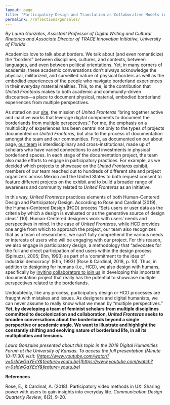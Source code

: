 ```yaml
---
layout: page
title: "Participatory Design and Translation as Collaborative Models in United Fronteras"
permalink: /reflections/gonzales/
---
```


*By Laura Gonzales, Assistant Professor of Digital Writing and Cultural Rhetorics and Associate Director of TRACE Innovation Initiative, University of Florida*

Academics love to talk about borders. We talk about (and even romanticize) the “borders” between disciplines, cultures, and contexts, between languages, and even between political orientations. Yet, in many corners of academia, these academic conversations don’t always acknowledge the physical, militarized, and surveilled nature of physical borders as well as the embodied experiences of the people who navigate borderland experiences in their everyday material realities. This, to me, is the contribution that *United Fronteras* makes to both academic and community-driven discourses—a place to document physical, material, embodied borderland experiences from multiple perspectives.

As stated on our [site](https://unitedfronteras.github.io/about/), the mission of *United Fronteras* “bring together active and inactive works that leverage digital components to document the borderlands from multiple perspectives.” For me, the emphasis on a multiplicity of experiences has been central not only to the types of projects documented on *United Fronteras*, but also to the process of documentation amongst the team and our communities. First, as documented on our about page, [our team](https://unitedfronteras.github.io/nosotrxs/) is interdisciplinary and cross-institutional, made up of scholars who have varied connections to and investments in physical borderland spaces. In each stage of the documentation project, the team also made efforts to engage in participatory practices. For example, as we decided which projects to showcase on the *United Fronteras* [exhibit](https://unitedfronteras.github.io/projects/), members of our team reached out to hundreds of different site and project organizers across Mexico and the United States to both request consent to feature different projects on the exhibit and to build a broader range of awareness and community related to *United Fronteras* as an initiative.

In this way, *United Fronteras* practices elements of both Human-Centered Design and Participatory Design. According to Rose and Cardinal (2019), the Human-Centered Design (HCD) process “Sets users or user data as the criteria by which a design is evaluated or as the generative source of design ideas” (10). Human-Centered designers work with users’ needs and perspectives in mind. In the case of *United Fronteras*, while HCD provides one angle from which to approach the project, our team also recognizes that as a team of researchers, we can’t fully comprehend the various needs or interests of users who will be engaging with our project. For this reason, we also engage in participatory design, a methodology that “advocates for the full and direct participation of end users within the design process (Spinuzzi, 2005; Ehn, 1993) as part of a ‘commitment to the idea of industrial democracy’ (Ehn, 1993) (Rose & Cardinal, 2018, p. 10). Thus, in addition to designing for humans (i.e., HCD), we also design with humans, specifically by [inviting collaborators to join us](https://unitedfronteras.github.io/collaborate/) in developing this important documentation project that really has the potential to showcase multiple perspectives related to the borderlands.

Undoubtedly, like any process, participatory design or HCD processes are fraught with mistakes and issues. As designers and digital humanists, we can never assume to really know what we mean by “multiple perspectives.” **Yet, by developing a team of feminist scholars from multiple disciplines committed to decolonization and collaboration, *United Fronteras* seeks to broaden conversations about the borderlands beyond a single perspective or academic angle. We want to illustrate and highlight the constantly shifting and evolving nature of borderland life, in all its multiplicities and tensions.**

*Laura Gonzales presented about this topic in the 2019 Digital Humanities Forum at the University of Kansas. To access the full presentation (Minute 10-17:30) visit: [https://www.youtube.com/watch?v=0sldwGqYEcY&feature=youtu.be](https://www.youtube.com/watch?v=0sldwGqYEcY&feature=youtu.be)*

**References**

Rose, E., & Cardinal, A. (2018). Participatory video methods in UX: Sharing power with users to gain insights into everyday life. *Communication Design Quarterly Review*, 6(2), 9-20.
